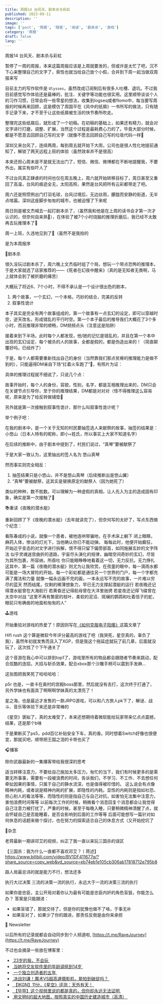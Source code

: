 ```yaml
---
title: 周报14 台风天、剧本杀与彩虹
published: 2023-09-11
description: ''
image: ''
tags: ['post', '周报', '随笔', '阅读', '剧本杀', '游戏']
category: '周报'
draft: false
lang: ''
---
```

  周报14 台风天、剧本杀与彩虹



<!-- ![Group 1 (4)](./attachments/bafybeigduqftrahwt2koiihbkdad7xdfqmcehota34ij26nfci7tqj25ay.png) -->



暂停了一周的周报，本来这篇周报应该是上周就要发的，但或许是太忙了吧，沉不下心来整理自己的文字了，索性也就当给自己放个小假，合并到下周一起当做双周报来写

目前主力的写作软件是 `Ulysses`，虽然改成订阅制后有很多人吐槽、退坑。不过我目前感觉写作体验还是最棒的，批注、关键字等功能也很实用。这里顺带谈谈个人的习作习惯，日常会将一些零星的想法，收集到logseq或者flomo中，每当要写周报的时候再来回顾，这是模仿了周国平在《风中的纸屑》一书所写的做法，只有随手记录下来，才不至于让这些纸屑被生活的快节奏所吹走。

整理完这些纸屑后，就形成了一个初稿。在初稿的基础上，如果还有精力，就会对文字进行打磨，调整、扩展，当然这个过程是最耗费心力的了。毕竟大部分时候，都是不愿意去回顾自己写的文字（就像不愿去回顾自己写的垃圾代码一样🤣

深圳又来台风了，连续两周，每到周五就开始下大雨，公司也是很人性化地提前通知了，解锁了两天远程上班的体验（虽然效率并不是很高）

本来还担心周末是不是就无法出门了，短信、微信、微博都在不断地提醒我，不要外出，属实有些吓人了

不过台风真正肆虐的时间也仅在周五晚上，周六就开始转移目标了，周日甚至又重回了高温，台风的痕迹全无，太阳高照，果然是台风把所有云彩都带走了吧。

周六还是照惯例出门打羽毛球，台风过境后，无边丝雨，朦胧而安静的街道，无半点喧嚣。深圳这座脚步匆匆的城市，也被迫慢了下来呢

周日则是被文杰喊去一起打剧本杀了，（虽然我和他是在上周的读书会才第一次才认识的，但奈何自来熟🐶），在体验了被7个小时烧脑的推理折磨后，我已经不太敢再去玩推理本了🥹

周一上班，久违地见到了🌈（虽然不是我拍的


<!-- ![DraggedImage](./attachments/bafybeihl3pgzxbjiqjmovaynggfxd7twtwrdsfxxijsaxrajvcw2gid3bi.jpeg) -->


是为本周报序

 👀剧本杀

很久没玩过剧本杀了，周六晚上文杰临时组了个局，想玩一个带点恐怖的推理本，于是大家就选了店家推荐的——《死者在幻夜中醒来》（真的是无知者无畏啊，马上就体会到了被折磨的痛苦）

大概玩了将近6、7个小时，不得不承认是一个设计很出色的剧本，

1. 两个故事，一个玄幻，一个本格，巧妙的结合，完美的反转
2. 叙事性诡计

本子其实是完全有两个故事组成的，第一个故事有一点玄幻的设定，即可以穿越时空，逆天改名，形成错乱的平行时空。第一个本子最后的推导我们大概花了3个多小时，而且推理非常的顺畅，DM频频点头（注意这是陷阱）

接着来到下半场，此时每个人都发现，他/她的记忆是错乱的，并且在第一个本中出现的玄幻设定、每个被杀的人的故事，全都是假的，都是伪造出来的！（简直颠覆好吗，已经炸了）

于是，每个人都需要重新找出自己的身份（当然靠我们那点贫瘠的推理能力是做不到的），只能逼得DM亲自下场“扛着火车跑了”🤣，有照片为证：


<!-- ![telegram-cloud-photo-size-5-6316525939311360433-y](./attachments/bafkreidmabyxjamchvwg267ykjkabeyd25eyirptz5hknnrlxdsc7nbqve.jpeg) -->


具体的推理过程就不细说了，只说几个点：

故事开始时，每个人的身份，容貌，性别，名字，都是互相推理出来的，DM只会在关键节点引导你，至于你的推理结果，DM都是对对对（怪不得推理这么容易呢，原来是为了给反转做铺垫🥹

另外就是第一次接触到叙事性诡计，那什么叫叙事性诡计呢？

举个例子吧：

在我的剧本中，是一个关于无知的村民要抽签选人来献祭的故事，抽签的结果是：小悠山（日本人特有的昵称，即小+姓氏，所以事实上大家不知道名字）

在后续的推断中，由于剧本中提到了，村民们说过，“真琴”要被献祭了

于是大家一致认为，这里抽出的签人名为 悠山真琴

然而事实则完全相反：
1. 抽签结果只是小悠山，并不是悠山真琴（后续推断出是悠山翼）
2. “真琴”要被献祭，这其实是替换原定的献祭人（因为她死了）

类似的种种，数不胜数。可以理解为一种虚假的真相，让人先入为主的造成固有印象，确实是第一次接触了🫠


 📚重读《夜晚的潜水艇》

重新回顾了下《夜晚的潜水艇》（去年就读完了），但奈何写的太好了，写点东西做个纪念：

看陈春成的小说，就像一个患者，被他连哄带骗地，在手术床上躺下
闭上眼睛，麻药入体，惨淡的灯光下，当他确认你已不能动弹。
每每此时，他便开始癫狂，开始近乎变态的对文字进行拆解，恨不得只留下偏旁部首，如同施展玄妙的文字阵法
似乎灵魂迷宫曲折的道路，宇宙尽头演化的规律，幽暗空间奇妙的玄幻，尽皆为其所包裹，所容纳，所吞吐
你只能眼睁睁地看着这一切，无力反抗，无力挣扎
这其中，第一篇《夜晚的潜水艇》则尤为让我欣赏。在孩童的眼中，每一滴雨水都可能是一场大冒险的开始，每一个彩虹都是通往另一个世界的门户，每一个字都充满了魔法和力量
就像一幅永远画不完的画，一本永远写不完的故事，一片难以穷尽的蓝天
然而结尾，仅剩的稀薄想象力，早已无力支撑起潜艇的运行
若夜晚还记得潜水艇曾在大海航行
若黄昏还记得航母曾在大洋里驰骋
若星夜还记得飞碟曾在太空中对战
“这里不再有繁密的枝叶、柔软的泥沼、斑斓的鹦鹉和吐着信子的蛇，眼前只有确凿的地面和匆匆的人”


<!-- ![DraggedImage-1](./attachments/bafybeicripi7zf6aqhghi65d56cvpkwplevpobjpr3ynkvm7kqiyqrgt4u.jpeg) -->



 🕹️游戏

开始重拾对游戏的热爱了！原因则写在[《如何克服电子阳痿》](https://raye.xlog.app/ru-he-ke-fu-nei-xin-de-kong-ju--cong-dian-zi-yang-wei-shuo-qi)这篇文章了

Hifi rush 这个算是微软今年评分最高的游戏了吧（我哭死，星空真的，辜负了我），虽然年初就发售而且入了XGP，但是我这个拖延症就玩了前几章，后面就没玩了，这次找了个下午通关了

这个音游在我心中可以排到top1了，游戏里所有的物品都会跟随者节奏来跳动，配合炫酷的连招，大招与斩杀效果，配合xbox那个沙雕手柄可以震到手发麻…

这张图把我笑死了哈哈哈哈：


<!-- ![telegram-cloud-photo-size-5-6318953063985035218-y](./attachments/bafkreidaowegqulad3nfuqfimss2iikwjikdki43jgfag5guaxtdecgkam.jpeg) -->


p5r 也是，一直卡在奥村的宫殿boss那里，然后就没有去打，这次终于打通了，另外学妹也有面具了啊啊啊学妹真的太漂亮了！


<!-- ![telegram-cloud-photo-size-5-6318953063985035219-y](./attachments/bafkreia63hw3yuqjwgudajmf5jnvc6gnhgxiwrejjy7kmtgy2bfrtgghge.jpeg) -->


星之海，也是最近才发售的一款JRPG游戏，可以和八方旅人pk下了，解谜、战斗、音乐等体验下来还是非常棒的

《星空》褒姒了，真的太难受了，本来还想期待着微软能给玩家带来亿点点震撼，结果，还是那个b味

于是果断买了ps5，pdd百亿补贴安全下车，真的香。同时想着Switch好像也很便宜，那就买吧，顺带把王国之泪的卡带也买了

 🎧播客

除你武器最新的一集播客带给我很深的思考

<!-- ![telegram-cloud-photo-size-5-6339332280077628944-y](./attachments/bafkreicv4jrtvywsvg3wdwgiojplzhowfki22him3gmxkvptjvfdayuy4q.jpeg) -->

适当转移注意力，不要给自己施加太多压力，匆忙的当下，我们有时候更多的是需要无所事事，需要有一段被浪费的时间，告诉我们，不学习、不工作、不去想任何牵扯因果的事情，只属于自己的静水流深，也是值得被珍惜的。
这么说会有点像精神内耗，或者说是精神内耗的扩展，即隐性的内耗。显性的内耗则是指如社恐、担心别人的看法等等，而隐性的则是指自己与自己对抗，如害怕无法集中注意力，害怕浪费时间等等
以前每次工作的时候，稍微看个消息回复个消息都会让我觉得自己注意力被打扰了，严重的时候，甚至于每晚入睡，只要稍微精神清醒了点，就会怀疑自己是否能睡着，是否会影响到后面的工作等等
后面可能想写一篇针对如何休息的话题来做个探讨，也在努力的探索适合自己的休息方式（又开始挖坑了

 💭杂念

老蒋最新一期讲邓艾的视频，纠正了我一直以来玩三国杀的误区

【三国杀：我为什么一直都不喜欢邓艾？丨蒋述】 https://www.bilibili.com/video/BV1DF411677q/?share_source=copy_web&vd_source=eb74eb1e105cb306ab17818712e795b8

路人局最忌讳的就是能力不行，想法还多

执行大过决策
三流的决策一流的执行，永远大于一流的决策三流的执行

如果你是忠臣，主公开局对着你认为最有可能是忠臣内奸的角色盲狙，你能怎么办？
答案是只能跟进：
- 如果盲错了，那就交待了，但是你的犹豫也做不了啥，于事无补
- 如果盲对了，如果少了你的跟进，那责任反倒是由你来承担

 📮 Newsletter

以后所有的记录就都会自动同步到个人频道啦, [https://t.me/RayeJourney](https://t.me/RayeJourney)

不过也会摘录一些放在博客里：

- [ 23岁的我，不会玩 ](https://tianheg.co/posts/play-with-myself-at-23/)
- [ 当她将交友软件里的年龄调低到14岁 ](https://mp.weixin.qq.com/s?__biz=MzU4NDQ5MzkwNQ==&mid=2247493956&idx=1&sn=91a815549c033afd1bd5738323e2955d&chksm=fd9a577acaedde6c3e299e032bf6317344ca0d5a0cef7f27c5b8e9f56a10c3c00fc3dcd872e5rd)
- [ 一个独立创造者的五年 ](https://mp.weixin.qq.com/s?__biz=MjM5OTg2MzE4Mg==&mid=2257483855&idx=1&sn=012da42659d465e1ebcb0adcd148dd42&chksm=a44e2eae9339a7b8d248bbd2bdb1b3640864e040900c63d71d001a35eb6833f52f9a586e4917rd)
- [ 决战刘谦！魔术VS超高速摄影机，能拍到破绽吗？ ](https://www.bilibili.com/video/BV1Uh411p7r3/)
- [ 【IKGN】11分，《星空》评测：天外有天！ ](https://www.bilibili.com/video/BV12w411D7F1)
- [ 【毕导】这个视频里说的都是真的，但你却永远无法证明 ](https://www.bilibili.com/video/BV19u4y1D7GT)
- [ 用文明6的超大地图，按照真实的中国历史建造城市（高清） ](https://www.bilibili.com/video/BV1844y1D7E7)


[]()
